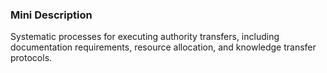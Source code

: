 ### Mini Description

Systematic processes for executing authority transfers, including documentation requirements, resource allocation, and knowledge transfer protocols.
